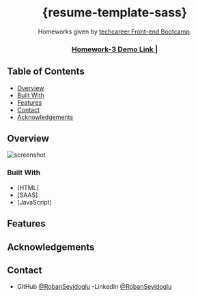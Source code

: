<!-- Please update value in the {}  -->

<h1 align="center">{resume-template-sass}</h1>

<div align="center">
   Homeworks given by <a href="https://www.techcareer.net/" target="_blank">techcareer Front-end Bootcamp</a>.
</div>

<div align="center">
  <h3>
    <a href="https://robanseyidoglu.github.io/bootcamp-project-sass/">
     Homework-3 Demo Link
    </a>
    <span> | </span>
   
 
  </h3>
</div>

<!-- TABLE OF CONTENTS -->

## Table of Contents

- [Overview](#overview)
- [Built With](#built-with)
- [Features](#features)
- [Contact](#contact)
- [Acknowledgements](#acknowledgements)

<!-- OVERVIEW -->

## Overview

![screenshot](https://github.com/RobanSeyidoglu/resume-template-sass/assets/123882030/f99873f8-de53-4acf-a62d-64a63bb52efa)

### Built With

<!-- This section should list any major frameworks that you built your project using. Here are a few examples.-->

- [HTML]
- [SAAS]
- [JavaScript]

## Features

## Acknowledgements

## Contact

- GitHub [@RobanSeyidoglu](https://github.com/RobanSeyidoglu)
  -LinkedIn [@RobanSeyidoglu](https://www.linkedin.com/in/roban-seyidoglu/)
